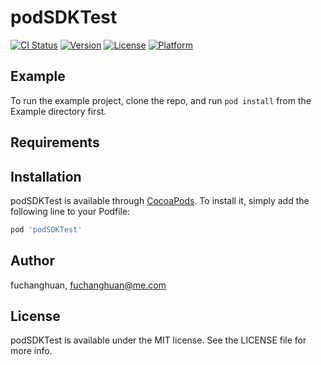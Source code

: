 # podSDKTest

[![CI Status](https://img.shields.io/travis/fuchanghuan/podSDKTest.svg?style=flat)](https://travis-ci.org/fuchanghuan/podSDKTest)
[![Version](https://img.shields.io/cocoapods/v/podSDKTest.svg?style=flat)](https://cocoapods.org/pods/podSDKTest)
[![License](https://img.shields.io/cocoapods/l/podSDKTest.svg?style=flat)](https://cocoapods.org/pods/podSDKTest)
[![Platform](https://img.shields.io/cocoapods/p/podSDKTest.svg?style=flat)](https://cocoapods.org/pods/podSDKTest)

## Example

To run the example project, clone the repo, and run `pod install` from the Example directory first.

## Requirements

## Installation

podSDKTest is available through [CocoaPods](https://cocoapods.org). To install
it, simply add the following line to your Podfile:

```ruby
pod 'podSDKTest'
```

## Author

fuchanghuan, fuchanghuan@me.com

## License

podSDKTest is available under the MIT license. See the LICENSE file for more info.

